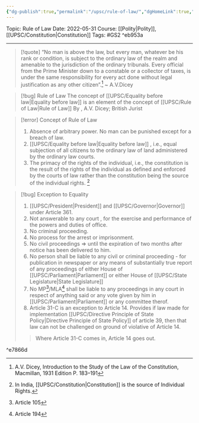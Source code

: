 ```yaml
---
{"dg-publish":true,"permalink":"/upsc/rule-of-law/","dgHomeLink":true,"dgPassFrontmatter":false}
---
```


Topic: Rule of Law
Date: 2022-05-31
Course: [[Polity|Polity]],[[UPSC/Constitution|Constitution]]
Tags: #GS2  ^eb953a

---
>[!quote]
>“No man is above the law, but every man, whatever be his rank or condition, is subject to the ordinary law of the realm and amenable to the jurisdiction of the ordinary tribunals. Every official from the Prime Minister down to a constable or a collector of taxes, is under the same responsibility for every act done without legal justification as any other citizen”.[^1]
>~ A.V.Dicey

> [!bug] Rule of Law
> The concept of [[UPSC/Equality before law|Equality before law]] is an element of the concept of [[UPSC/Rule of Law|Rule of Law]]
> By , A.V. Dicey; British Jurist

>[!error] Concept of Rule of Law
>1. Absence of arbitrary power. No man can be punished except for a breach of law.
>2. [[UPSC/Equality before law|Equality before law]] , i.e., equal subjection of all citizens to the ordinary law of land administered by the ordinary law courts. 
>3. The primacy of the rights of the individual, i.e., the constitution is the result of the rights of the individual as defined and enforced by the courts of law rather than the constitution being the source of the individual rights. [^2]  

>[!bug] Exception to Equality
>1. [[UPSC/President|President]] and [[UPSC/Governor|Governor]] under Article 361. 
>	1. Not answerable to any court , for the exercise and performance of the powers and duties of office. 
>	2. No criminal proceeding. 
>	3. No process for the arrest or imprisonment. 
>	4. No civil proceedings => until the expiration of two months after notice has been delivered to him.
>2. No person shall be liable to any civil or criminal proceeding - for publication in newspaper or any means of substantially true report of any proceedings of either House of [[UPSC/Parliament|Parliament]] or either House of [[UPSC/State Legislature|State Legislature]] 
>3. No MP[^3]/MLA[^4] shall be liable to any proceedings in any court in respect of anything said or any vote given by him in [[UPSC/Parliament|Parliament]] or any committee therof.
>4. Article 31-C is an exception to Article 14. Provides if law made for implementation [[UPSC/Directive Principle of State Policy|Directive Principle of State Policy]] of article 39, then that law can not be challenged on ground of violative of Article 14. 
>> Where Article 31-C comes in, Article 14 goes out. 
>
>

^e7866d


[^1]: A.V. Dicey, Introduction to the Study of the Law of the Constitution, Macmillan, 1931 Edition P. 183–191
[^2]: In India, [[UPSC/Constitution|Constitution]] is the source of Individual Rights.
[^3]: Article 105
[^4]: Article 194

